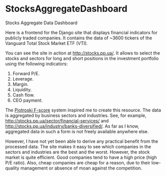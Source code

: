 # StocksAggregateDashboard
Stocks Aggregate Data Dashboard

Here is a frontend for the Django site that displays financial indicators for publicly traded companies. It contains the data of ~3600 tickers of the Vanguard Total Stock Market ETF (VTI). 

You can see the site in action at http://stocks.pp.ua/. It allows to select the stocks and sectors for long and short positions in the investment portfolio using the following indicators:

1. Forward P/E.
2. Leverage.
3. Margin.
4. Liquidity.
5. Cash flow.
6. CEO payment.

The [Piotroski F-score](https://www.aaii.com/journal/article/simple-methods-to-improve-the-piotroski-f-score) system inspired me to create this resource. The data is aggregated by business sectors and industries. See, for example, http://stocks.pp.ua/sector/financial-services/ and http://stocks.pp.ua/industry/banks-diversified/. As far as I know, aggregated data in such a form is not freely available anywhere else. 

However, I have not yet been able to derive any practical benefit from the processed data. The site makes it easy to see which companies in the sectors and industries are the best and the worst. However, the stock market is quite efficient. Good companies tend to have a high price (high P/E ratio). Also, cheap companies are cheap for a reason, due to their low-quality management or absence of moan against the competition.
